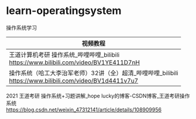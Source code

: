 # learn-operatingsystem
操作系统学习



| 视频教程                                                     |
| ------------------------------------------------------------ |
| 王道计算机考研 操作系统_哔哩哔哩_bilibili<br/>https://www.bilibili.com/video/BV1YE411D7nH |
| 操作系统（哈工大李治军老师）32讲（全）超清_哔哩哔哩_bilibili<br/>https://www.bilibili.com/video/BV1d4411v7u7 |

2021 王道考研 操作系统+习题讲解_hope lucky的博客-CSDN博客_王道考研操作系统<br/>https://blog.csdn.net/weixin_47312141/article/details/108909956







